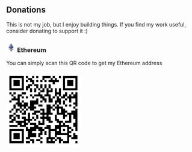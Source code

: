 ## Donations
This is not my job, but I enjoy building things. If you find my work useful, consider donating to support it :)
### <img alt="Image of Ethereum" width="25" height="25" src="https://github.com/joumenharzli/donations/blob/main/Ethereum-icon.png?raw=true"> Ethereum
You can simply scan this QR code to get my Ethereum address


<img alt="My QR Code" align="left" width="200" height="200" src="https://github.com/joumenharzli/donations/blob/main/ethereum.png?raw=true">

